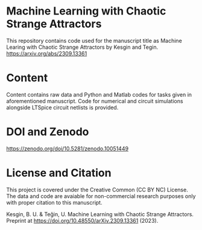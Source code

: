 # Machine Learning with Chaotic Strange Attractors
This repository contains code used for the manuscript title as Machine Learing with Chaotic Strange Attractors by Kesgin and Tegin. https://arxiv.org/abs/2309.13361

# Content
Content contains raw data and Python and Matlab codes for tasks given in aforementioned manuscript. Code for numerical and circuit simulations alongside LTSpice circuit netlists is provided.

# DOI and Zenodo
https://zenodo.org/doi/10.5281/zenodo.10051449

# License and Citation
This project is covered under the Creative Common (CC BY NC) License. The data and code are avaiable for non-commercial research purposes only with proper citation to this manuscript.

Kesgin, B. U. & Teğin, U. Machine Learning with Chaotic Strange Attractors. Preprint at https://doi.org/10.48550/arXiv.2309.13361 (2023).


